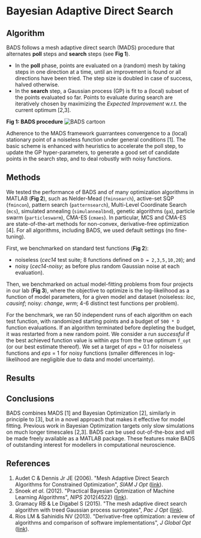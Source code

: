 # Bayesian Adaptive Direct Search

## Algorithm

BADS follows a mesh adaptive direct search (MADS) procedure that alternates **poll** steps and **search** steps (see **Fig 1**). 

- In the **poll** phase, points are evaluated on a (random) mesh by taking steps in one direction at a time, until an improvement is found or all directions have been tried. The step size is doubled in case of success, halved otherwise. 
- In the **search** step, a Gaussian process (GP) is fit to a (local) subset of the points evaluated so far. Points to evaluate during search are iteratively chosen by maximizing the *Expected Improvement* w.r.t. the current optimum [2,3].

**Fig 1: BADS procedure** ![BADS cartoon](https://github.com/lacerbi/bads/blob/master/figures/bads-cartoon.png "Fig 1: BADS cartoon")

Adherence to the MADS framework guarrantees convergence to a (local) stationary point of a noiseless function under general conditions [1]. The basic scheme is enhanced with heuristics to accelerate the poll step, to update the GP hyper-parameters, to generate a good set of candidate points in the search step, and to deal robustly with noisy functions.

## Methods

We tested the performance of BADS and of many optimization algorithms in MATLAB (**Fig 2**), such as Nelder-Mead (`fminsearch`), active-set SQP (`fmincon`), pattern search (`patternsearch`), Multi-Level Coordinate Search (`mcs`), simulated annealing (`simulannealbnd`), genetic algorithms (`ga`), particle swarm (`particleswarm`), CMA-ES (`cmaes`). 
In particular, MCS and CMA-ES are state-of-the-art methods for non-convex, derivative-free optimization [4]. For all algorithms, including BADS, we used default settings (no fine-tuning).

First, we benchmarked on standard test functions (**Fig 2**):
- noiseless (*cec14* test suite; 8 functions defined on `D = 2,3,5,10,20`); and
- noisy (*cec14-noisy*; as before plus random Gaussian noise at each evaluation). 

Then, we benchmarked on actual model-fitting problems from four projects in our lab (**Fig 3**), where the objective to optimize is the log-likelihood as a function of model parameters, for a given model and dataset (noiseless: *loc*, *causinf*; noisy: *change*, *wrm*; 4-6 distinct test functions per problem).

For the benchmark, we ran 50 independent runs of each algorithm on each test function, with randomized starting points and a budget of `500 * D` function evaluations. If an algorithm terminated before depleting the budget, it was restarted from a new random point.
We consider a run *successful* if the best achieved function value is within *eps* from the true optimum `f_opt` (or our best estimate thereof). We set a target of *eps* = 0.1 for noiseless functions and *eps* = 1 for noisy functions (smaller differences in log-likelihood are negligible due to data and model uncertainty).

## Results



## Conclusions

BADS combines MADS [1] and Bayesian Optimization [2], similarly in principle to [3], but in a novel approach that makes it effective for model fitting. Previous work in Bayesian Optimization targets only slow simulations on much longer timescales [2,3]. 
BADS can be used out-of-the-box and will be made freely available as a MATLAB package. These features make BADS of outstanding interest for modellers in computational neuroscience.

## References

1. Audet C & Dennis Jr JE (2006). "Mesh Adaptive Direct Search Algorithms for Constrained Optimization", *SIAM J Opt* 
([link](http://epubs.siam.org/doi/abs/10.1137/040603371)).
2. Snoek *et al*. (2012). "Practical Bayesian Optimization of Machine Learning Algorithms", *NIPS* 2012(4522) ([link](https://papers.nips.cc/paper/4522-practical-bayesian-optimization-of-machine-learning-algorithms)).
3. Gramacy RB & Le Digabel S (2015). "The mesh adaptive direct search algorithm with treed Gaussian process surrogates", *Pac J Opt* ([link](http://www.optimization-online.org/DB_HTML/2011/07/3090.html)).
4. Rios LM & Sahinidis NV (2013). "Derivative-free optimization: a review of algorithms and comparison of software implementations", *J Global Opt* ([link](http://link.springer.com/article/10.1007/s10898-012-9951-y)).

